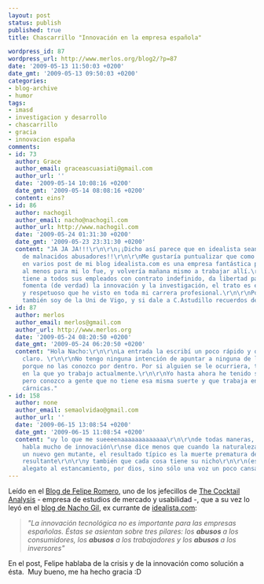 ```yaml
---
layout: post
status: publish
published: true
title: Chascarrillo "Innovación en la empresa española"

wordpress_id: 87
wordpress_url: http://www.merlos.org/blog2/?p=87
date: '2009-05-13 11:50:03 +0200'
date_gmt: '2009-05-13 09:50:03 +0200'
categories:
- blog-archive
- humor
tags:
- imasd
- investigacion y desarrollo
- chascarrillo
- gracia
- innovacion españa
comments:
- id: 73
  author: Grace
  author_email: graceascuasiati@gmail.com
  author_url: ''
  date: '2009-05-14 10:08:16 +0200'
  date_gmt: '2009-05-14 08:08:16 +0200'
  content: eins?
- id: 86
  author: nachogil
  author_email: nacho@nachogil.com
  author_url: http://www.nachogil.com
  date: '2009-05-24 01:31:30 +0200'
  date_gmt: '2009-05-23 23:31:30 +0200'
  content: "JA JA JA!!!\r\n\r\n¡¡Dicho así parece que en idealista sean una panda
    de malnacidos abusadores!!\r\n\r\nMe gustaría puntualizar que como puede leerse
    en varios post de mi blog idealista.com es una empresa fantástica para trabajar,
    al menos para mi lo fue, y volvería mañana mismo a trabajar allí.\r\n\r\nIdealista
    tiene a todos sus empleados con contrato indefinido, da libertad para trabajar,
    fomenta (de verdad) la innovación y la investigación, el trato es el más humano
    y respetuoso que he visto en toda mi carrera profesional.\r\n\r\nPor cierto yo
    también soy de la Uni de Vigo, y si dale a C.Astudillo recuerdos de mi parte :)"
- id: 87
  author: merlos
  author_email: merlos@gmail.com
  author_url: http://www.merlos.org
  date: '2009-05-24 08:20:50 +0200'
  date_gmt: '2009-05-24 06:20:50 +0200'
  content: "Hola Nacho:\r\n\r\nLa entrada la escribí un poco rápido y quizás no quedó
    claro. \r\n\r\nNo tengo ninguna intención de apuntar a ninguna de las citadas,
    porque no las conozco por dentro. Por si alguien se le ocurriera, tampoco a DNX,
    en la que yo trabajo actualmente.\r\n\r\nYo hasta ahora he tenido siempre suerte,
    pero conozco a gente que no tiene esa misma suerte y que trabaja en empresas tecnológicas
    cárnicas."
- id: 158
  author: none
  author_email: semaolvidao@gmail.com
  author_url: ''
  date: '2009-06-15 13:08:54 +0200'
  date_gmt: '2009-06-15 11:08:54 +0200'
  content: "uy lo que me sueeeenaaaaaaaaaaaaa\r\n\r\nde todas maneras, creo que se
    habla mucho de innovación\r\nse dice menos que cuando la naturaleza innova con
    un nuevo gen mutante, el resultado típico es la muerte prematura del organismo
    resultante\r\n\r\ny también que cada cosa tiene su nicho\r\n\r\n(esto no es un
    alegato al estancamiento, por dios, sino sólo una voz un poco cansada y hartita)\r\n:)"
---
```

<p>Leído en el <a href="http://divergencias.typepad.com/divergencias/2009/05/innovaci%C3%B3n.html">Blog de Felipe Romero</a>, uno de los jefecillos de <a href="http://tcanalysis.com">The Cocktail Analysis</a> - empresa de estudios de mercado y usabilidad -, <a href="http://crossumer.com"></a>que a su vez lo leyó en el <a href="http://www.nachogil.com/">blog de Nacho Gil</a>, ex currante de <a href="http://www.idealista.com">idealista.com</a>:</p>
<blockquote style="font-familiy:Courier"><p><em>"La innovación tecnológica no es importante para las empresas españolas. Éstas se asientan sobre tres pilares: los <strong>abusos </strong>a los consumidores, los <strong>abusos</strong> a los trabajadores y los <strong>abusos </strong>a los inversores"</em></p></blockquote>
<p>En el post, Felipe hablaba de la crisis y de la innovación como solución a ésta.  Muy bueno, me ha hecho gracia :D</p>
